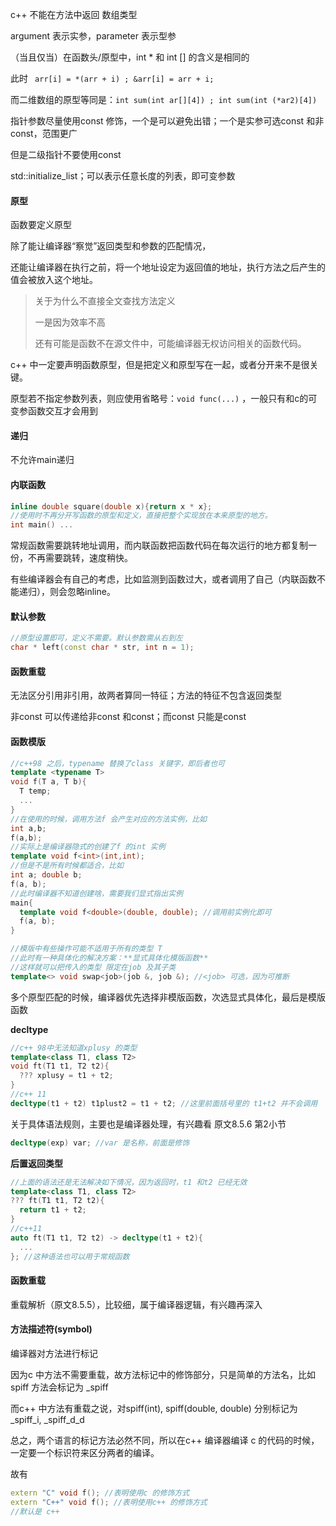 c++ 不能在方法中返回 数组类型  

argument 表示实参，parameter 表示型参



（当且仅当）在函数头/原型中，int * 和 int [] 的含义是相同的

此时 ` arr[i] = *(arr + i) ; &arr[i] = arr + i;`

而二维数组的原型等同是：`int sum(int ar[][4]) ; int sum(int (*ar2)[4])`



指针参数尽量使用const 修饰，一个是可以避免出错；一个是实参可选const 和非const，范围更广

但是二级指针不要使用const



std::initialize_list；可以表示任意长度的列表，即可变参数

#### 原型

函数要定义原型

除了能让编译器“察觉”返回类型和参数的匹配情况，

还能让编译器在执行之前，将一个地址设定为返回值的地址，执行方法之后产生的值会被放入这个地址。

> 关于为什么不直接全文查找方法定义
>
> 一是因为效率不高
>
> 还有可能是函数不在源文件中，可能编译器无权访问相关的函数代码。



c++ 中一定要声明函数原型，但是把定义和原型写在一起，或者分开来不是很关键。

原型若不指定参数列表，则应使用省略号：`void func(...)` ，一般只有和c的可变参函数交互才会用到

#### 递归

不允许main递归

#### 内联函数

```c++
inline double square(double x){return x * x};
//使用时不再分开写函数的原型和定义，直接把整个实现放在本来原型的地方。
int main() ...
```

常规函数需要跳转地址调用，而内联函数把函数代码在每次运行的地方都复制一份，不再需要跳转，速度稍快。

有些编译器会有自己的考虑，比如监测到函数过大，或者调用了自己（内联函数不能递归），则会忽略inline。

#### 默认参数

```c++
//原型设置即可，定义不需要。默认参数需从右到左
char * left(const char * str, int n = 1);
```

#### 函数重载

无法区分引用非引用，故两者算同一特征；方法的特征不包含返回类型

非const 可以传递给非const 和const；而const 只能是const

#### 函数模版

```c++
//c++98 之后，typename 替换了class 关键字，即后者也可
template <typename T>
void f(T a, T b){
  T temp;
  ...
}
//在使用的时候，调用方法f 会产生对应的方法实例，比如
int a,b;
f(a,b);
//实际上是编译器隐式的创建了f 的int 实例
template void f<int>(int,int);
//但是不是所有时候都适合，比如
int a; double b;
f(a, b);
//此时编译器不知道创建啥，需要我们显式指出实例
main{
  template void f<double>(double, double); //调用前实例化即可
  f(a, b);
}

//模版中有些操作可能不适用于所有的类型 T
//此时有一种具体化的解决方案：**显式具体化模版函数**
//这样就可以把传入的类型 限定在job 及其子类
template<> void swap<job>(job &, job &); //<job> 可选，因为可推断
```

多个原型匹配的时候，编译器优先选择非模版函数，次选显式具体化，最后是模版函数

**decltype**

```c++
//c++ 98中无法知道xplusy 的类型
template<class T1, class T2>
void ft(T1 t1, T2 t2){
  ??? xplusy = t1 + t2;
}
//c++ 11
decltype(t1 + t2) t1plust2 = t1 + t2; //这里前面括号里的 t1+t2 并不会调用
```

关于具体语法规则，主要也是编译器处理，有兴趣看 原文8.5.6 第2小节

```c++
decltype(exp) var; //var 是名称，前面是修饰
```

**后置返回类型**

```c++
//上面的语法还是无法解决如下情况，因为返回时，t1 和t2 已经无效
template<class T1, class T2>
??? ft(T1 t1, T2 t2){
  return t1 + t2;
}
//c++11
auto ft(T1 t1, T2 t2) -> decltype(t1 + t2){
  ...
}; //这种语法也可以用于常规函数
```



#### 函数重载

重载解析（原文8.5.5），比较细，属于编译器逻辑，有兴趣再深入



#### 方法描述符(symbol)

编译器对方法进行标记

因为c 中方法不需要重载，故方法标记中的修饰部分，只是简单的方法名，比如spiff 方法会标记为 _spiff

而c++ 中方法有重载之说，对spiff(int), spiff(double, double) 分别标记为 _spiff_i, _spiff_d_d 

总之，两个语言的标记方法必然不同，所以在c++ 编译器编译 c 的代码的时候，一定要一个标识符来区分两者的编译。

故有

```c++
extern "C" void f(); //表明使用c 的修饰方式
extern "C++" void f(); //表明使用c++ 的修饰方式
//默认是 c++
```

